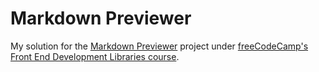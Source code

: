 # Markdown Previewer

My solution for the [Markdown Previewer](https://www.freecodecamp.org/learn/front-end-libraries/front-end-libraries-projects/build-a-markdown-previewer) project under [freeCodeCamp's Front End Development Libraries course](https://www.freecodecamp.org/learn/front-end-libraries/front-end-libraries-projects/). 
